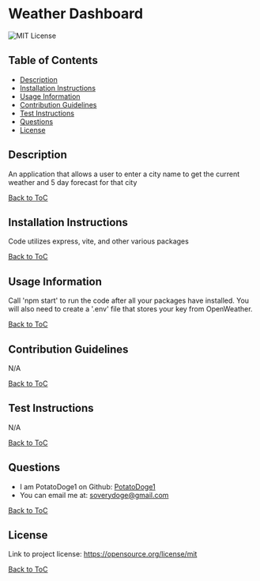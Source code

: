 
# Weather Dashboard
![MIT License](https://img.shields.io/badge/License-MIT-yellow.svg)

## Table of Contents

- [Description](#description)
- [Installation Instructions](#installation-instructions)
- [Usage Information](#usage-information)
- [Contribution Guidelines](#contribution-guidelines)
- [Test Instructions](#test-instructions)
- [Questions](#questions)
- [License](#license)

## Description
An application that allows a user to enter a city name to get the current weather and 5 day forecast for that city   
  
[Back to ToC](#table-of-contents)

## Installation Instructions
Code utilizes express, vite, and other various packages  
  
[Back to ToC](#table-of-contents)

## Usage Information
Call 'npm start' to run the code after all your packages have installed. You will also need to create a '.env' file that stores your key from OpenWeather.  
  
[Back to ToC](#table-of-contents)
  
## Contribution Guidelines
N/A  
  
[Back to ToC](#table-of-contents)

## Test Instructions
N/A
  
[Back to ToC](#table-of-contents)

## Questions
- I am PotatoDoge1 on Github: [PotatoDoge1](https://github.com/PotatoDoge1)  
- You can email me at: soverydoge@gmail.com  
  
[Back to ToC](#table-of-contents)

## License
Link to project license: https://opensource.org/license/mit  
   
[Back to ToC](#table-of-contents)
